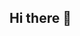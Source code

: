 ## Hi there 👋

<!--
**soyeon1221/soyeon1221** is a ✨ _special_ ✨ repository because its `README.md` (this file) appears on your GitHub profile.

Here are some ideas to get you started:

- 🔭 I’m currently working on ...
- 🌱 I’m currently learning ...
- 👯 I’m looking to collaborate on ...
- 🤔 I’m looking for help with ...
- 💬 Ask me about ...
- 📫 How to reach me: ...
- 😄 Pronouns: ...
- ⚡ Fun fact: ...
-

![header](https://capsule-render.vercel.app/api?type=soft&color=auto&height=300&section=header&text=capsule%20render&fontSize=70)
